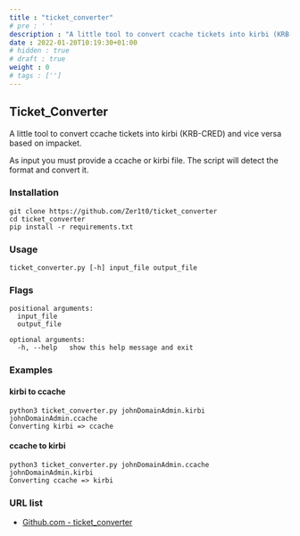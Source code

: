 ```yaml
---
title : "ticket_converter"
# pre : ' '
description : "A little tool to convert ccache tickets into kirbi (KRB-CRED) and vice versa based on impacket."
date : 2022-01-20T10:19:30+01:00
# hidden : true
# draft : true
weight : 0
# tags : ['']
---
```


## Ticket_Converter

A little tool to convert ccache tickets into kirbi (KRB-CRED) and vice versa based on impacket.

As input you must provide a ccache or kirbi file. The script will detect the format and convert it.

### Installation

```plain
git clone https://github.com/Zer1t0/ticket_converter
cd ticket_converter
pip install -r requirements.txt
```

### Usage

```plain
ticket_converter.py [-h] input_file output_file
```

### Flags

```plain
positional arguments:
  input_file
  output_file

optional arguments:
  -h, --help   show this help message and exit
```

### Examples

#### kirbi to ccache

```plain
python3 ticket_converter.py johnDomainAdmin.kirbi johnDomainAdmin.ccache
Converting kirbi => ccache
```

#### ccache to kirbi

```plain
python3 ticket_converter.py johnDomainAdmin.ccache johnDomainAdmin.kirbi
Converting ccache => kirbi
```

### URL list

* [Github.com - ticket_converter](https://github.com/Zer1t0/ticket_converter)
